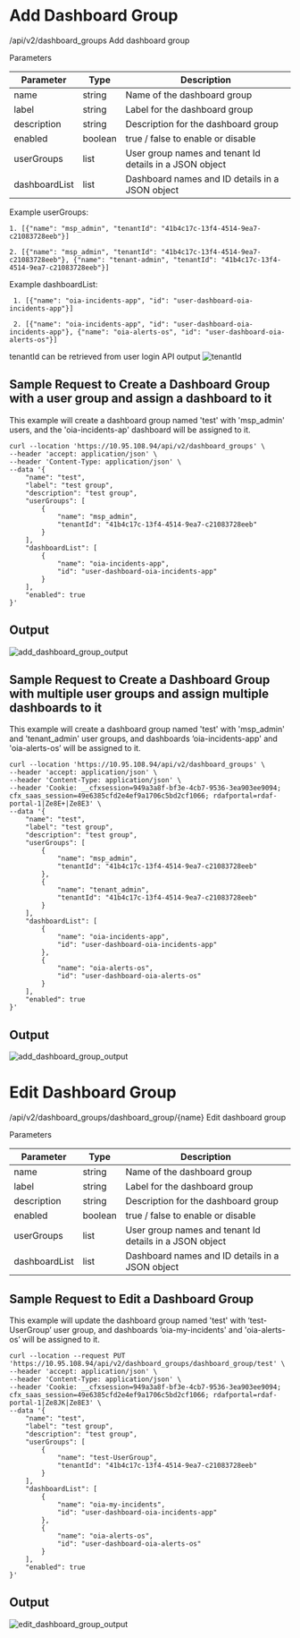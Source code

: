 # Add Dashboard Group

/api/v2/dashboard_groups Add dashboard group

Parameters

|Parameter      |Type     |Description                             |
|------------   |-------- |----------------------------------      |
|name           |string   |Name of the dashboard group             |
|label          |string   |Label for the dashboard group           |
|description    |string   |Description for the dashboard group     |
|enabled        |boolean  |true / false to enable or disable       |
|userGroups     |list     |User group names and tenant Id details in a JSON object|
|dashboardList  |list     |Dashboard names and ID details in a JSON object |



Example userGroups: 

    1. [{"name": "msp_admin", "tenantId": "41b4c17c-13f4-4514-9ea7-c21083728eeb"}]

	2. [{"name": "msp_admin", "tenantId": "41b4c17c-13f4-4514-9ea7-c21083728eeb"}, {"name": "tenant-admin", "tenantId": "41b4c17c-13f4-4514-9ea7-c21083728eeb"}]

Example dashboardList:

	 1. [{"name": "oia-incidents-app", "id": "user-dashboard-oia-incidents-app"}]
	
	 2. [{"name": "oia-incidents-app", "id": "user-dashboard-oia-incidents-app"}, {"name": "oia-alerts-os", "id": "user-dashboard-oia-alerts-os"}]


tenantId can be retrieved from user login API output
![tenantId](https://github.com/cloudfabrix/api-postman/assets/121096522/a23f6cc4-9754-486a-818c-fba5c3cb021e)



## Sample Request to Create a Dashboard Group with a user group and assign a dashboard to it

This example will create a dashboard group named 'test' with 'msp_admin' users, and the 'oia-incidents-ap' dashboard will be assigned to it.

```shell Curl
curl --location 'https://10.95.108.94/api/v2/dashboard_groups' \
--header 'accept: application/json' \
--header 'Content-Type: application/json' \
--data '{
    "name": "test",
    "label": "test group",
    "description": "test group",
    "userGroups": [
        {
            "name": "msp_admin",
            "tenantId": "41b4c17c-13f4-4514-9ea7-c21083728eeb"
        }
    ],
    "dashboardList": [
        {
            "name": "oia-incidents-app",
            "id": "user-dashboard-oia-incidents-app"
        }
    ],
    "enabled": true
}'
```

## Output
![add_dashboard_group_output](https://github.com/cloudfabrix/api-postman/assets/121096522/459356f9-c62b-4793-acf7-a55eb81b5790)




## Sample Request to Create a Dashboard Group with multiple user groups and assign multiple dashboards to it

This example will create a dashboard group named 'test' with 'msp_admin' and 'tenant_admin' user groups, and dashboards ‘oia-incidents-app' and 'oia-alerts-os’ will be assigned to it.

```shell Curl
curl --location 'https://10.95.108.94/api/v2/dashboard_groups' \
--header 'accept: application/json' \
--header 'Content-Type: application/json' \
--header 'Cookie: __cfxsession=949a3a8f-bf3e-4cb7-9536-3ea903ee9094; cfx_saas_session=49e6385cfd2e4ef9a1706c5bd2cf1066; rdafportal=rdaf-portal-1|Ze8E+|Ze8E3' \
--data '{
    "name": "test",
    "label": "test group",
    "description": "test group",
    "userGroups": [
        {
            "name": "msp_admin",
            "tenantId": "41b4c17c-13f4-4514-9ea7-c21083728eeb"
        },
        {
            "name": "tenant_admin",
            "tenantId": "41b4c17c-13f4-4514-9ea7-c21083728eeb"
        }
    ],
    "dashboardList": [
        {
            "name": "oia-incidents-app",
            "id": "user-dashboard-oia-incidents-app"
        },
        {
            "name": "oia-alerts-os",
            "id": "user-dashboard-oia-alerts-os"
        }
    ],
    "enabled": true
}'
```

## Output
![add_dashboard_group_output](https://github.com/cloudfabrix/api-postman/assets/121096522/36e9ea16-9b36-4c18-8d47-8dd5e92867f0)




# Edit Dashboard Group

/api/v2/dashboard_groups/dashboard_group/{name}  Edit dashboard group

Parameters

|Parameter      |Type     |Description                             |
|------------   |-------- |----------------------------------      |
|name           |string   |Name of the dashboard group             |
|label          |string   |Label for the dashboard group           |
|description    |string   |Description for the dashboard group     |
|enabled        |boolean  |true / false to enable or disable       |
|userGroups     |list     |User group names and tenant Id details in a JSON object|
|dashboardList  |list     |Dashboard names and ID details in a JSON object |


## Sample Request to Edit a Dashboard Group

This example will update the dashboard group named 'test' with ‘test-UserGroup’ user group, and dashboards ‘oia-my-incidents' and 'oia-alerts-os’ will be assigned to it.

```shell Curl
curl --location --request PUT 'https://10.95.108.94/api/v2/dashboard_groups/dashboard_group/test' \
--header 'accept: application/json' \
--header 'Content-Type: application/json' \
--header 'Cookie: __cfxsession=949a3a8f-bf3e-4cb7-9536-3ea903ee9094; cfx_saas_session=49e6385cfd2e4ef9a1706c5bd2cf1066; rdafportal=rdaf-portal-1|Ze8JK|Ze8E3' \
--data '{
    "name": "test",
    "label": "test group",
    "description": "test group",
    "userGroups": [
        {
            "name": "test-UserGroup",
            "tenantId": "41b4c17c-13f4-4514-9ea7-c21083728eeb"
        }
    ],
    "dashboardList": [
        {
            "name": "oia-my-incidents",
            "id": "user-dashboard-oia-incidents-app"
        },
        {
            "name": "oia-alerts-os",
            "id": "user-dashboard-oia-alerts-os"
        }
    ],
    "enabled": true
}'
```

## Output
![edit_dashboard_group_output](https://github.com/cloudfabrix/api-postman/assets/121096522/d159b886-5a85-4863-8be6-329b3a784c13)





